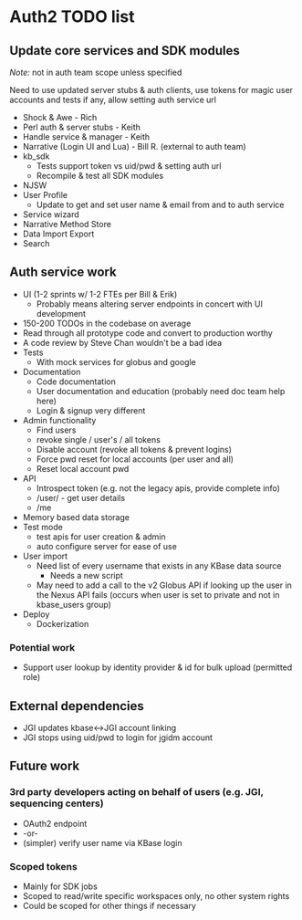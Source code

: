 Auth2 TODO list
===============

Update core services and SDK modules
------------------------------------
*Note:* not in auth team scope unless specified

Need to use updated server stubs & auth clients, use tokens for magic user
accounts and tests if any, allow setting auth service url

* Shock & Awe - Rich
* Perl auth & server stubs - Keith
* Handle service & manager - Keith
* Narrative (Login UI and Lua) - Bill R. (external to auth team)
* kb_sdk
  * Tests support token vs uid/pwd & setting auth url
  * Recompile & test all SDK modules
* NJSW
* User Profile
  * Update to get and set user name & email from and to auth service
* Service wizard
* Narrative Method Store
* Data Import Export
* Search

Auth service work
-----------------
* UI (1-2 sprints w/ 1-2 FTEs per Bill & Erik)
  * Probably means altering server endpoints in concert with UI development
* 150-200 TODOs in the codebase on average
* Read through all prototype code and convert to production worthy
* A code review by Steve Chan wouldn't be a bad idea
* Tests
  * With mock services for globus and google
* Documentation
  * Code documentation
  * User documentation and education (probably need doc team help here)
  * Login & signup very different
* Admin functionality
  * Find users
  * revoke single / user's / all tokens
  * Disable account (revoke all tokens & prevent logins)
  * Force pwd reset for local accounts (per user and all)
  * Reset local account pwd
* API
  * Introspect token (e.g. not the legacy apis, provide complete info)
  * /user/<name> - get user details
  * /me
* Memory based data storage
* Test mode
  * test apis for user creation & admin
  * auto configure server for ease of use
* User import
  * Need list of every username that exists in any KBase data source
    * Needs a new script
  * May need to add a call to the v2 Globus API if looking up the user in the
    Nexus API fails (occurs when user is set to private and not in kbase_users
    group)
* Deploy
  * Dockerization

### Potential work
* Support user lookup by identity provider & id for bulk upload (permitted role)

External dependencies
---------------------
* JGI updates kbase<->JGI account linking
* JGI stops using uid/pwd to login for jgidm account

Future work
-----------

### 3rd party developers acting on behalf of users (e.g. JGI, sequencing centers)
* OAuth2 endpoint
* -or-
* (simpler) verify user name via KBase login

### Scoped tokens
* Mainly for SDK jobs
* Scoped to read/write specific workspaces only, no other system rights
* Could be scoped for other things if necessary
